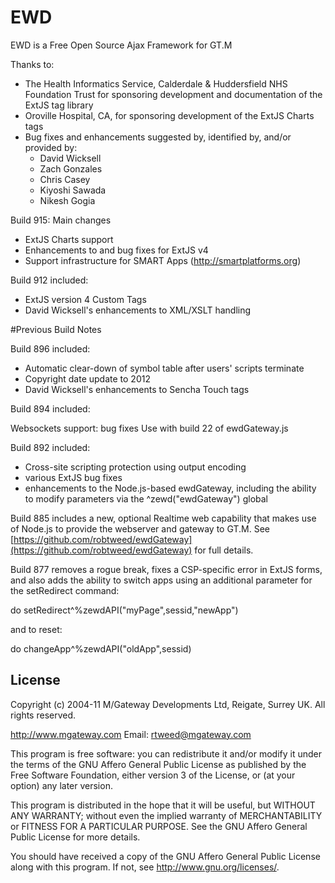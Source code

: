 # EWD
 
EWD is a Free Open Source Ajax Framework for GT.M

Thanks to:

- The Health Informatics Service, Calderdale & Huddersfield NHS Foundation Trust for sponsoring development and documentation of the ExtJS tag library
- Oroville Hospital, CA, for sponsoring development of the ExtJS Charts tags
- Bug fixes and enhancements suggested by, identified by, and/or provided by:
  - David Wicksell
  - Zach Gonzales
  - Chris Casey
  - Kiyoshi Sawada
  - Nikesh Gogia

Build 915: Main changes

- ExtJS Charts support
- Enhancements to and bug fixes for ExtJS v4
- Support infrastructure for SMART Apps (http://smartplatforms.org) 

Build 912 included:

- ExtJS version 4 Custom Tags
- David Wicksell's enhancements to XML/XSLT handling

#Previous Build Notes

Build 896 included:

- Automatic clear-down of symbol table after users' scripts terminate
- Copyright date update to 2012
- David Wicksell's enhancements to Sencha Touch tags

Build 894 included:

Websockets support: bug fixes
Use with build 22 of ewdGateway.js

Build 892 included:

- Cross-site scripting protection using output encoding
- various ExtJS bug fixes
- enhancements to the Node.js-based ewdGateway, including the ability to 
  modify parameters via the ^zewd("ewdGateway") global

Build 885 includes a new, optional Realtime web capability that makes use of Node.js to provide
the webserver and gateway to GT.M.  See [https://github.com/robtweed/ewdGateway](https://github.com/robtweed/ewdGateway) for full details.

Build 877 removes a rogue break, fixes a CSP-specific error in ExtJS forms, and also adds the ability to 
switch apps using an additional parameter for the setRedirect command:

 do setRedirect^%zewdAPI("myPage",sessid,"newApp")

 and to reset:
 
 do changeApp^%zewdAPI("oldApp",sessid)

## License

Copyright (c) 2004-11 M/Gateway Developments Ltd,
Reigate, Surrey UK.
All rights reserved.

http://www.mgateway.com
Email: rtweed@mgateway.com

This program is free software: you can redistribute it and/or modify it under the terms of the GNU Affero General Public License as published by the Free Software Foundation, either version 3 of the License, or (at your option) any later version.

This program is distributed in the hope that it will be useful, but WITHOUT ANY WARRANTY; without even the implied warranty of MERCHANTABILITY or FITNESS FOR A PARTICULAR PURPOSE.  See the GNU Affero General Public License for more details.

You should have received a copy of the GNU Affero General Public License along with this program.  If not, see <http://www.gnu.org/licenses/>.




    


